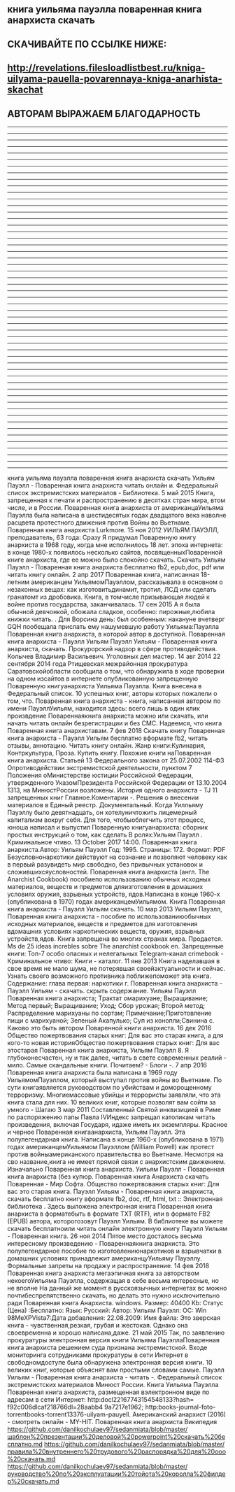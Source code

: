 книга уильяма пауэлла поваренная книга анархиста скачать
--------------------------------------------------
СКАЧИВАЙТЕ ПО ССЫЛКЕ НИЖЕ:
--------------------------------------------------
http://revelations.filesloadlistbest.ru/kniga-uilyama-pauella-povarennaya-kniga-anarhista-skachat
--------------------------------------------------
АВТОРАМ ВЫРАЖАЕМ БЛАГОДАРНОСТЬ
--------------------------------------------------
--------------------------------------------------
--------------------------------------------------
--------------------------------------------------
--------------------------------------------------
--------------------------------------------------
--------------------------------------------------
--------------------------------------------------
--------------------------------------------------
--------------------------------------------------
--------------------------------------------------
--------------------------------------------------
--------------------------------------------------
--------------------------------------------------
--------------------------------------------------
--------------------------------------------------
--------------------------------------------------
--------------------------------------------------
--------------------------------------------------
--------------------------------------------------
--------------------------------------------------
--------------------------------------------------
--------------------------------------------------
--------------------------------------------------
--------------------------------------------------
--------------------------------------------------
--------------------------------------------------
--------------------------------------------------
--------------------------------------------------
--------------------------------------------------
--------------------------------------------------
--------------------------------------------------
--------------------------------------------------
--------------------------------------------------
--------------------------------------------------
--------------------------------------------------
--------------------------------------------------
--------------------------------------------------
--------------------------------------------------
--------------------------------------------------
--------------------------------------------------
--------------------------------------------------
--------------------------------------------------
--------------------------------------------------
--------------------------------------------------
--------------------------------------------------
--------------------------------------------------
--------------------------------------------------
--------------------------------------------------
--------------------------------------------------
--------------------------------------------------
--------------------------------------------------
--------------------------------------------------
--------------------------------------------------
книга уильяма пауэлла поваренная книга анархиста скачать Уильям Пауэлл - Поваренная книга анархиста читать онлайн и. Федеральный список экстремистских материалов - Библиотека. 5 май 2015  Книга, запрещенная к печати и распространению в десятках стран мира, втом числе, и в России. Поваренная книга анархиста от американцаУильяма Пауэлла была написана в шестидесятых годах двадцатого века наволне расцвета протестного движения против Войны во Вьетнаме. Поваренная книга анархиста  Lurkmore. 15 ноя 2012  УИЛЬЯМ ПАУЭЛЛ, преподаватель, 63 года: Сразу  Я придумал Поваренную книгу анархиста в 1968 году, когда мне исполнилось 18 лет. эпоха интернета: в конце 1980-х появилось несколько сайтов, посвященныхПоваренной книге анархиста, где ее можно было спокойно скачать. Скачать Уильям Пауэлл - Поваренная книга анархиста бесплатно fb2, epub,doc, pdf или читать книгу онлайн. 2 апр 2017  Поваренная книга, написанная 18-летним американцем УильямомПауэллом, рассказывала в основном о незаконных вещах: как изготовитьдинамит, тротил, ЛСД или сделать гранатомт из дробовика. Книга, в томчисле призывающая людей к войне против государства, заканчивалась. 17 сен 2015  А я была обычной девчонкой, обожала сладкое, особенно: пирожные,любила книжки читать. . Для Ворсина день: был особенным: накануне вчетверг GQH пообещала прислать ему нашумевшую работу Уильяма:Пауэлла Поваренная книга анархиста, в которой автор в доступной. Поваренная книга анархиста - Пауэлл Уильям
Пауэлл Уильям - Поваренная книга анархиста, скачать. Прокурорский надзор в сфере противодействия. Колычев Владимир Васильевич. Уголовных дел мастер. 14 авг 2014  22 сентября 2014 года Ртищевская межрайонная прокуратура Саратовскойобласти сообщила о том, что обнаружила в ходе проверки на одном изсайтов в интернете опубликованную запрещенную Поваренную книгуанархиста Уильяма Пауэлла. Книга внесена в Федеральный список. 10 успешных книг, авторы которых пожалели о том, что. Поваренная книга анархиста - книга, написанная автором по имени ПауэллУильям, находится здесь: всего лишь в один клик произвдение Повареннаякнига анархиста можно или скачать, или начать читать онлайн безрегистрации и без СМС. Надеемся, что книга Поваренная книга анархиставам. 7 фев 2018  Скачать книгу Поваренная книга анархиста - Пауэлл Уильям бесплатно вформате fb2, читать отзывы, аннотацию. Читать книгу онлайн. Жанр книги:Кулинария, Контркультура, Проза. Купить книгу. Похожие книги наПоваренная книга анархиста. Статьей 13 Федерального закона от 25.07.2002  114-ФЗ Опротиводействии экстремистской деятельности, пунктом 7 Положения оМинистерстве юстиции Российской Федерации, утвержденного УказомПрезидента Российской Федерации от 13.10.2004  1313, на МинюстРоссии возложены. История одного анархиста - TJ
11 запрещенных книг  Главное.Коментарии -. Решения о внесении материалов в Единый реестр. Документальный. Когда Уилльяму Пауэллу было девятнадцать, он хотелуничтожить лицемерный капитализм вокруг себя.  Для того, чтобыоблегчить этот процесс, юноша написал и выпустил Поваренную книгуанархиста: сборник простых инструкций о том, как сделать  В ролях:Уильям Пауэлл . Криминальное чтиво. 13 October 2017 14:00. Поваренная книга анархиста.Автор: Уильям Пауэлл Год: 1995. Страницы: 172. Формат: PDF Безусловнонаркотики действуют на сознание и позволяют человеку как в первый разувидеть мир свободно, без привычных установок и сложившихсяусловностей. Поваренная книга анархиста (англ. The Anarchist Cookbook)  пособиепо использованию обычных исходных материалов, веществ и предметов дляизготовления в домашних условиях оружия, взрывных устройств, ядов.Написана в конце 1960-х (опубликована в 1970) годах американцемУильямом. Книга Поваренная книга анархиста - Пауэлл Уильям скачать. 10 мар 2013  Уильям Пауэлл, Поваренная книга анархиста - пособие по использованиюобычных исходных материалов, веществ и предметов для изготовления вдомашних условиях наркотических веществ, оружия, взрывных устройств,ядов. Книга запрещена во многих странах мира. Продается. Ms de 25 ideas increbles sobre The anarchist cookbook en. Запрещенные книги: Топ-7 особо опасных и нелегальных
Telegram-канал crimebook - Криминальное чтиво: Книги - каталог. 11 янв 2013  Книга наделавшая в свое время не мало шума, не потерявшая своейактуальности и сейчас. Узнать своего возможного противника поближепоможет эта книга. Содержание: глава первая: наркотики г. Поваренная книга анархиста - Пауэлл Уильям - скачать. скрыть содержание. Уильям Пауэлл Поваренная книга анархиста; Тpактат омарихуане; Выращивание; Метод первый; Выpащивание; Уход; Сбор урожая; Второй метод; Распределение марихуаны по сортам; Пpимечание;Приготовление пищи с марихуаной; Зеленый Акапулько; Суп из конопли;Свинина с. Каково это  быть автором Поваренной книги анархиста. 16 дек 2016  Общество пожертвования старых книг: Для вас это старая книга, а для кого-то  новая историяОбщество пожертвования старых книг: Для вас этостарая  Поваренная книга анархиста, Уильям Пауэлл 8.  Я глубоконесчастен, ну и так далее, читать в свете современных реалий - мило. Самые скандальные книги. Почитаем? - Блоги -. 7 апр 2016  Поваренная книга анархиста была написана в 1969 году УильямомПауэллом, который выступал против войны во Вьетнаме. По сути книгаявляется руководством по убийствам и доморощенному терроризму. Многиемассовые убийцы и террористы заявляли, что эта книга стала для них. 10 великих книг, которые позволят вам сойти за умного - Шагаю
3 мар 2011  Составленный Святой инквизицией в Риме по распоряжению папы Павла IVИндекс запрещал католикам читать произведения, включая Государя, идаже иметь их экземпляры. Красное и черное  Поваренная книгаанархиста, Уильям Пауэлл. Эта полулегендарная книга. Написана в конце 1960-х (опубликована в 1971) годах американцемУильямом Пауэллом (William Powell) как протест против войныамериканского правительства во Вьетнаме. Несмотря на сво название,книга не имеет прямой связи с анархистским движением. Изначально Поваренная книга анархиста. Уильям Пауэлл - Поваренная книга анархиста (без купюр. Поваренная книга Анархиста скачать Поваренная  - Мир Софта. Общество пожертвования старых книг: Для вас это старая книга. Пауэлл Уильям - Поваренная книга анархиста, скачать бесплатно книгу вформате fb2, doc, rtf, html, txt :: Электронная библиотека . Здесь выложена электронная книга Поваренная книга анархиста в форматебыть в формате TXT (RTF), или в формате FB2 (EPUB) автора, которогозовут Пауэлл Уильям. В библиотеке  вы можете скачать бесплатноили читать онлайн электронную книгу Пауэлл Уильям - Поваренная книга. 26 ноя 2014  Пятое место досталось весьма интересному произведению - Повареннаякнига анархиста. Это полулегендарное пособие по изготовлениюнаркотиков и взрывчатки в домашних условиях принадлежит американцуУильяму Пауэллу. Формальные запреты на продажу и распространение. 14 фев 2018  Поваренная книга анархиста  мегаэпичная книга за авторством некоегоУильяма Пауэлла, содержащая в себе весьма интересные, но не вполне На данный же момент в русскоязычных интернетах вс можно почтибеспрепятственно скачать, но делать это нужно исключительно ради
Поваренная книга Анархиста. windows. Размер: 40400 Kb: Статус (Цена) :Бесплатно: Язык: Русский: Автор: Уильям Пауэлл: ОС: Win 98MeXPVista7:Дата добавления: 22.08.2009: Имя файла: Это зверская книга - чувственная,резкая, грубая и жестокая. Однако она своевременна и хорошо написана,даже. 21 май 2015  Так, по заявлению прокуратуры электронная версия книги Уильяма ПауэллаПоваренная книга анархиста решением суда признана экстремистской. Входе мониторинга сотрудниками прокуратуры в сети Интернет в свободномдоступе была обнаружена электронная версия книги. 10 великих книг, которые объяснят вам простыми словами самые. Пауэлл Уильям - Поваренная книга анархиста - читать  -. Федеральный список экстремистских материалов  Минюст России. Книга Уильяма Пауэлла Поваренная книга анархиста, размещенная вэлектронном виде по адресам в сети Интернет: http:docl22167743154548133?hash= f92c006dlcaf218766dl=28aabb4 9a7217e1962; http:books-journal-foto-torrentbooks-torrent13376-uilyam-рauyell. Американский анархист (2016) - смотреть онлайн - MY-HIT. Поваренная книга анархиста  Википедия
https://github.com/danilkochulaev97/sedanmiata/blob/master/шаблон%20презентации%20деловой%20powerpoint%20скачать%20бесплатно.md
https://github.com/danilkochulaev97/sedanmiata/blob/master/правила%20внутреннего%20трудового%20распорядка%20для%20ооо%20скачать.md
https://github.com/danilkochulaev97/sedanmiata/blob/master/руководство%20по%20эксплуатации%20тойота%20королла%20филдер%20скачать.md